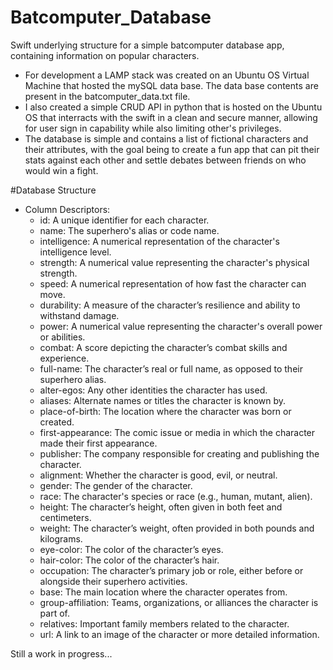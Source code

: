 # Batcomputer_Database
Swift underlying structure for a simple batcomputer database app, containing information on popular characters.

* For development a LAMP stack was created on an Ubuntu OS Virtual Machine that hosted the mySQL data base. The data base contents are present in the batcomputer_data.txt file.
* I also created a simple CRUD API in python that is hosted on the Ubuntu OS that interracts with the swift in a clean and secure manner, allowing for user sign in capability while also limiting other's privileges.
* The database is simple and contains a list of fictional characters and their attributes, with the goal being to create a fun app that can pit their stats against each other and settle debates between friends on who would win a fight.

#Database Structure
* Column Descriptors:
  * id: A unique identifier for each character.
  * name: The superhero's alias or code name.
  * intelligence: A numerical representation of the character's intelligence level.
  * strength: A numerical value representing the character's physical strength.
  * speed: A numerical representation of how fast the character can move.
  * durability: A measure of the character’s resilience and ability to withstand damage.
  * power: A numerical value representing the character's overall power or abilities.
  * combat: A score depicting the character’s combat skills and experience.
  * full-name: The character’s real or full name, as opposed to their superhero alias.
  * alter-egos: Any other identities the character has used.
  * aliases: Alternate names or titles the character is known by.
  * place-of-birth: The location where the character was born or created.
  * first-appearance: The comic issue or media in which the character made their first appearance.
  * publisher: The company responsible for creating and publishing the character.
  * alignment: Whether the character is good, evil, or neutral.
  * gender: The gender of the character.
  * race: The character's species or race (e.g., human, mutant, alien).
  * height: The character’s height, often given in both feet and centimeters.
  * weight: The character’s weight, often provided in both pounds and kilograms.
  * eye-color: The color of the character’s eyes.
  * hair-color: The color of the character’s hair.
  * occupation: The character’s primary job or role, either before or alongside their superhero activities.
  * base: The main location where the character operates from.
  * group-affiliation: Teams, organizations, or alliances the character is part of.
  * relatives: Important family members related to the character.
  * url: A link to an image of the character or more detailed information.
 
Still a work in progress...
